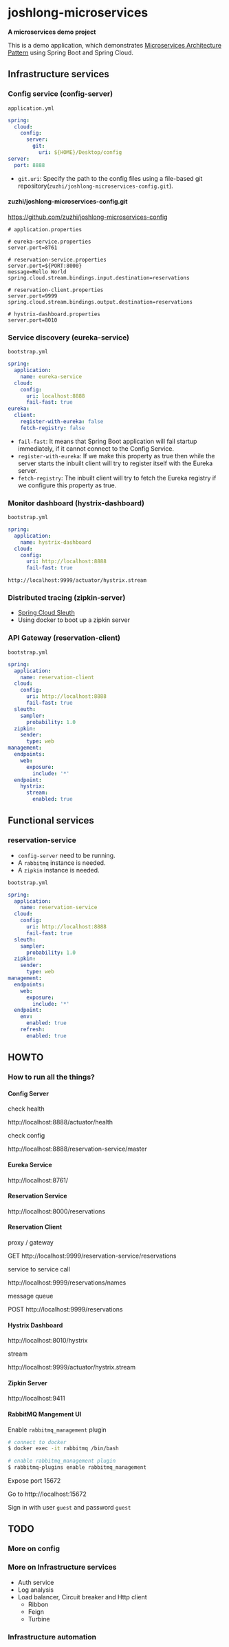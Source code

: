 # joshlong-microservices

**A microservices demo project**

This is a demo application, which demonstrates [Microservices Architecture Pattern](https://martinfowler.com/microservices/) using Spring Boot and Spring Cloud.

## Infrastructure services

### Config service (config-server)

`application.yml`

```yaml
spring:
  cloud:
    config:
      server:
        git:
          uri: ${HOME}/Desktop/config
server:
  port: 8888
```

- `git.uri`: Specify the path to the config files using a file-based git repository(`zuzhi/joshlong-microservices-config.git`).

#### zuzhi/joshlong-microservices-config.git

https://github.com/zuzhi/joshlong-microservices-config

```properties
# application.properties
```

```properties
# eureka-service.properties
server.port=8761
```

```properties
# reservation-service.properties
server.port=${PORT:8000}
message=Hello World
spring.cloud.stream.bindings.input.destination=reservations
```

```properties
# reservation-client.properties
server.port=9999
spring.cloud.stream.bindings.output.destination=reservations
```

```properties
# hystrix-dashboard.properties
server.port=8010
```

### Service discovery (eureka-service)

`bootstrap.yml`

```yaml
spring:
  application:
    name: eureka-service
  cloud:
    config:
      uri: localhost:8888
      fail-fast: true
eureka:
  client:
    register-with-eureka: false
    fetch-registry: false
```

- `fail-fast`: It means that Spring Boot application will fail startup immediately, if it cannot connect to the Config Service.
- `register-with-eureka`: If we make this property as true then while the server starts the inbuilt client will try to register itself with the Eureka server.
- `fetch-registry`: The inbuilt client will try to fetch the Eureka registry if we configure this property as true.

### Monitor dashboard (hystrix-dashboard)

`bootstrap.yml`

```yaml
spring:
  application:
    name: hystrix-dashboard
  cloud:
    config:
      uri: http://localhost:8888
      fail-fast: true
```

`http://localhost:9999/actuator/hystrix.stream`

### Distributed tracing (zipkin-server)

- [Spring Cloud Sleuth](https://cloud.spring.io/spring-cloud-sleuth/)
- Using docker to boot up a zipkin server

### API Gateway (reservation-client)

`bootstrap.yml`

```yaml
spring:
  application:
    name: reservation-client
  cloud:
    config:
      uri: http://localhost:8888
      fail-fast: true
  sleuth:
    sampler:
      probability: 1.0
  zipkin:
    sender:
      type: web
management:
  endpoints:
    web:
      exposure:
        include: '*'
  endpoint:
    hystrix:
      stream:
        enabled: true
```


## Functional services

### reservation-service

- `config-server` need to be running.
- A `rabbitmq` instance is needed.
- A `zipkin` instance is needed.

`bootstrap.yml`

```yaml
spring:
  application:
    name: reservation-service
  cloud:
    config:
      uri: http://localhost:8888
      fail-fast: true
  sleuth:
    sampler:
      probability: 1.0
  zipkin:
    sender:
      type: web
management:
  endpoints:
    web:
      exposure:
        include: '*'
  endpoint:
    env:
      enabled: true
    refresh:
      enabled: true
```

## HOWTO

### How to run all the things?

#### Config Server

check health

http://localhost:8888/actuator/health

check config

http://localhost:8888/reservation-service/master


#### Eureka Service

http://localhost:8761/


#### Reservation Service

http://localhost:8000/reservations


#### Reservation Client

proxy / gateway

GET http://localhost:9999/reservation-service/reservations

service to service call

http://localhost:9999/reservations/names

message queue

POST http://localhost:9999/reservations


#### Hystrix Dashboard

http://localhost:8010/hystrix

stream

http://localhost:9999/actuator/hystrix.stream


#### Zipkin Server

http://localhost:9411


#### RabbitMQ Mangement UI

Enable `rabbitmq_management` plugin

```bash
# connect to docker
$ docker exec -it rabbitmq /bin/bash

# enable rabbitmq_management plugin
$ rabbitmq-plugins enable rabbitmq_management
```

Expose port 15672

Go to http://localhost:15672

Sign in with user `guest` and password `guest`

## TODO

### More on config


### More on Infrastructure services

- Auth service
- Log analysis
- Load balancer, Circuit breaker and Http client
	- Ribbon
	- Feign
	- Turbine

### Infrastructure automation
